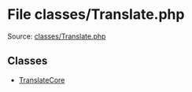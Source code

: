 File classes/Translate.php
=========

Source: [classes/Translate.php](https://github.com/PrestaShop/PrestaShop/blob/1.5.6.0/classes/Translate.php)


Classes
-------

* [TranslateCore](class.TranslateCore.md)

